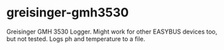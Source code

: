 greisinger-gmh3530
==================

Greisinger GMH 3530 Logger. Might work for other EASYBUS devices too, but not tested. Logs ph and temperature to a file.
